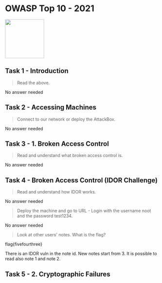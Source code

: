 # OWASP Top 10 - 2021

<Image src="https://tryhackme-images.s3.amazonaws.com/room-icons/3b2f3af8e836785fe698356264efbb55.png" width="128px" />

## Task 1 - Introduction

> Read the above.

No answer needed

## Task 2 - Accessing Machines

> Connect to our network or deploy the AttackBox.

No answer needed

## Task 3 - 1. Broken Access Control

> Read and understand what broken access control is.

No answer needed

## Task 4 - Broken Access Control (IDOR Challenge)

> Read and understand how IDOR works.

No answer needed

> Deploy the machine and go to URL - Login with the username noot and the password test1234.

No answer needed

> Look at other users' notes. What is the flag?

flag{fivefourthree}

There is an IDOR vuln in the note id. New notes start from 3. It is possible to read also note 1 and note 2.

## Task 5 - 2. Cryptographic Failures
